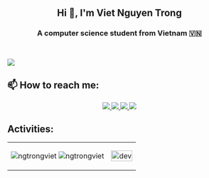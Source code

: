 <h2 align="center">Hi 👋, I'm Viet Nguyen Trong </h2>
<p align="center">
  <h3 align="center">A computer science student from Vietnam 🇻🇳 </h3>
</p>

<br />

![](https://komarev.com/ghpvc/?username=ngtrongviet&style=flat-square)

## 📫 How to reach me:

<p align="center">
  <a href="https://www.linkedin.com/in/viet-nguyen-trong-423392296" target="_blank">
    <img src="https://img.icons8.com/fluent/48/000000/linkedin.png"/>
  </a> 
  <a href="https://www.facebook.com/trongviet.nguyen.180/" alt="Facebook">
    <img src="https://img.icons8.com/fluent/48/000000/facebook-new.png" target="_blank" />
  </a> 
  <a href="https://github.com/ngtrongviet" alt="Github">
    <img src="https://img.icons8.com/fluent/48/000000/github.png"/>
  </a> 
  <a href="mailto:vietnguyentrong2006@gmail.com" alt="Email">
    <img src="https://img.icons8.com/fluent/48/000000/mailing.png"/>
  </a>
</p>

## Activities:

<table style="width:100%;">
  <tr>
    <td align="center">
      <img src="https://github-readme-stats.vercel.app/api/top-langs/?username=ngtrongviet&bg_color=FFFFFF00&text_color=179fa3&layout=compact&hide=CSS&langs_count=10&custom_title=Most%20Used%20Languages" alt="ngtrongviet"/>
      <img src="https://github-readme-stats.vercel.app/api?username=ngtrongviet&bg_color=FFFFFF00&text_color=179fa3&show_icons=true&count_private=true&include_all_commits=true&custom_title=Activities%20on%20Github" alt="ngtrongviet" />
    </td>
    <td>
      <p align="center"> 
        <img src="https://cdn.dribbble.com/users/1059583/screenshots/4171367/coding-freak.gif" alt="dev" width="100%"/>
      </p>
    </td>
  </tr>
</table>
